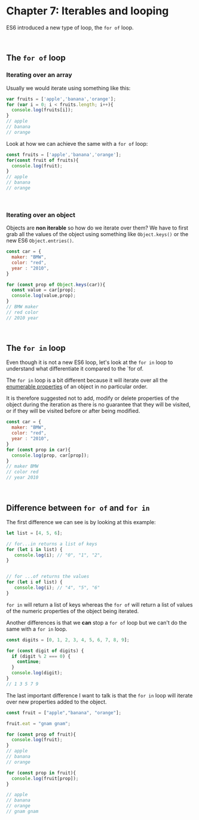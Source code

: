 # Chapter 7: Iterables and looping

ES6 introduced a new type of loop, the `for of` loop.

&nbsp;

## The `for of` loop

### Iterating over an array

Usually we would iterate using something like this:

``` js
var fruits = ['apple','banana','orange'];
for (var i = 0; i < fruits.length; i++){
  console.log(fruits[i]);
}
// apple
// banana
// orange
```

Look at how we can achieve the same with a `for of` loop:

``` js
const fruits = ['apple','banana','orange'];
for(const fruit of fruits){
  console.log(fruit);
}
// apple
// banana
// orange
```

&nbsp;

### Iterating over an object

Objects are **non iterable** so how do we iterate over them?
We have to first grab all the values of the object using something like `Object.keys()` or the new ES6 `Object.entries()`.


```js
const car = {
  maker: "BMW",
  color: "red",
  year : "2010",
}

for (const prop of Object.keys(car)){
  const value = car[prop];
  console.log(value,prop);
}
// BMW maker
// red color
// 2010 year
```

&nbsp;

## The `for in` loop

Even though it is not a new ES6 loop, let's look at the `for in` loop to understand what differentiate it compared to the `for of.

The `for in` loop is a bit different because it will iterate over all the [enumerable properties](https://developer.mozilla.org/en-US/docs/Web/JavaScript/Enumerability_and_ownership_of_properties) of an object in no particular order.

It is therefore suggested not to add, modify or delete properties of the object during the iteration as there is no guarantee that they will be visited, or if they will be visited before or after being modified.

```js
const car = {
  maker: "BMW",
  color: "red",
  year : "2010",
}
for (const prop in car){
  console.log(prop, car[prop]);
}
// maker BMW
// color red
// year 2010
```

&nbsp;

## Difference between `for of` and `for in`

The first difference we can see is by looking at this example:

```js
let list = [4, 5, 6];

// for...in returns a list of keys
for (let i in list) {
   console.log(i); // "0", "1", "2",
}


// for ...of returns the values 
for (let i of list) {
   console.log(i); // "4", "5", "6"
}
```

`for in` will return a list of keys whereas the `for of` will return a list of values of the numeric properties of the object being iterated.


Another differences is that we **can** stop a `for of` loop but we can't do the same with a `for in` loop.

```js
const digits = [0, 1, 2, 3, 4, 5, 6, 7, 8, 9];

for (const digit of digits) {
  if (digit % 2 === 0) {
    continue;
  }
  console.log(digit);
}
// 1 3 5 7 9
```

The last important difference I want to talk is that the `for in` loop will iterate over new properties added to the object.

```js
const fruit = ["apple","banana", "orange"];

fruit.eat = "gnam gnam";

for (const prop of fruit){
  console.log(fruit);
}
// apple
// banana
// orange

for (const prop in fruit){
  console.log(fruit[prop]);
}

// apple
// banana
// orange
// gnam gnam
```
